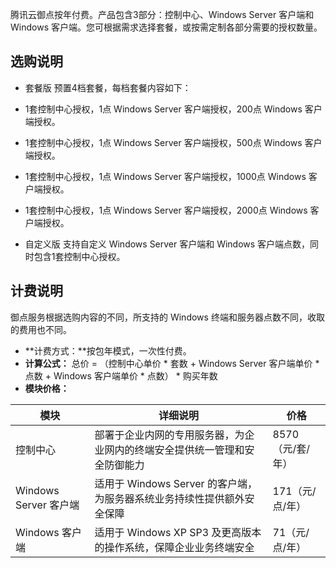 腾讯云御点按年付费。产品包含3部分：控制中心、Windows Server 客户端和 Windows 客户端。您可根据需求选择套餐，或按需定制各部分需要的授权数量。

## 选购说明
- 套餐版
预置4档套餐，每档套餐内容如下：
 - 1套控制中心授权，1点 Windows Server 客户端授权，200点 Windows 客户端授权。
 - 1套控制中心授权，1点 Windows Server 客户端授权，500点 Windows 客户端授权。
 - 1套控制中心授权，1点 Windows Server 客户端授权，1000点 Windows 客户端授权。
 - 1套控制中心授权，1点 Windows Server 客户端授权，2000点 Windows 客户端授权。

- 自定义版
支持自定义 Windows Server 客户端和 Windows 客户端点数，同时包含1套控制中心授权。

## 计费说明
御点服务根据选购内容的不同，所支持的 Windows 终端和服务器点数不同，收取的费用也不同。
- **计费方式：**按包年模式，一次性付费。
- **计算公式：** 总价 = （控制中心单价 * 套数 + Windows Server 客户端单价 * 点数 + Windows 客户端单价 * 点数） * 购买年数
- **模块价格：**

| 模块                | 详细说明                                     | 价格        |
| ----------------- | ---------------------------------------- | --------- |
| 控制中心              | 部署于企业内网的专用服务器，为企业网内的终端安全提供统一管理和安全防御能力      | 8570（元/套/年） |
| Windows Server 客户端 | 适用于 Windows Server 的客户端，为服务器系统业务持续性提供额外安全保障 | 171（元/点/年）  |
| Windows 客户端        | 适用于 Windows XP SP3 及更高版本的操作系统，保障企业业务终端安全     | 71（元/点/年）  |

